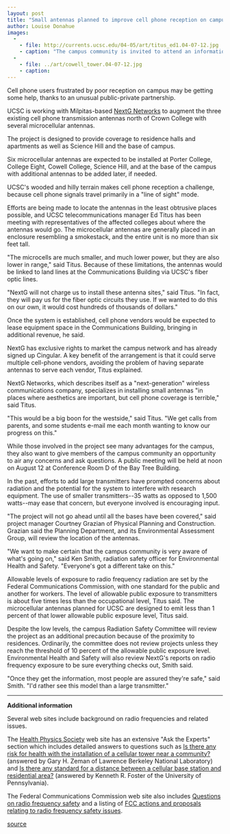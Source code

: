 ```yaml
---
layout: post
title: "Small antennas planned to improve cell phone reception on campus"
author: Louise Donahue
images:
  -
    - file: http://currents.ucsc.edu/04-05/art/titus_ed1.04-07-12.jpg
    - caption: "The campus community is invited to attend an informational meeting about the microcell project at noon on August 12 in Conference Room D of the Bay Tree Building."
  -
    - file: ../art/cowell_tower.04-07-12.jpg
    - caption: 
---
```


Cell phone users frustrated by poor reception on campus may be getting some help, thanks to an unusual public-private partnership.  

UCSC is working with Milpitas-based [NextG Networks][1] to augment the three existing cell phone transmission antennas north of Crown College with several microcellular antennas.  

The project is designed to provide coverage to residence halls and apartments as well as Science Hill and the base of campus.

Six microcellular antennas are expected to be installed at Porter College, College Eight, Cowell College, Science Hill, and at the base of the campus with additional antennas to be added later, if needed.

UCSC's wooded and hilly terrain makes cell phone reception a challenge, because cell phone signals travel primarily in a "line of sight" mode.  

Efforts are being made to locate the antennas in the least obtrusive places possible, and UCSC telecommunications manager Ed Titus has been meeting with representatives of the affected colleges about where the antennas would go. The microcellular antennas are generally placed in an enclosure resembling a smokestack, and the entire unit is no more than six feet tall.   

"The microcells are much smaller, and much lower power, but they are also lower in range," said Titus. Because of these limitations, the antennas would be linked to land lines at the Communications Building via UCSC's fiber optic lines.  

"NextG will not charge us to install these antenna sites," said Titus. "In fact, they will pay us for the fiber optic circuits they use. If we wanted to do this on our own, it would cost hundreds of thousands of dollars."  

Once the system is established, cell phone vendors would be expected to lease equipment space in the Communications Building, bringing in additional revenue, he said.   

NextG has exclusive rights to market the campus network and has already signed up Cingular. A key benefit of the arrangement is that it could serve multiple cell-phone vendors, avoiding the problem of having separate antennas to serve each vendor, Titus explained.   

NextG Networks, which describes itself as a "next-generation" wireless communications company, specializes in installing small antennas "in places where aesthetics are important, but cell phone coverage is terrible," said Titus.  

"This would be a big boon for the westside," said Titus. "We get calls from parents, and some students e-mail me each month wanting to know our progress on this."  

While those involved in the project see many advantages for the campus, they also want to give members of the campus community an opportunity to air any concerns and ask questions. A public meeting will be held at noon on August 12 at Conference Room D of the Bay Tree Building.   

In the past, efforts to add large transmitters have prompted concerns about radiation and the potential for the system to interfere with research equipment. The use of smaller transmitters--35 watts as opposed to 1,500 watts--may ease that concern, but everyone involved is encouraging input.  

"The project will not go ahead until all the bases have been covered," said project manager Courtney Grazian of Physical Planning and Construction. Grazian said the Planning Department, and its Environmental Assessment Group, will review the location of the antennas.  

"We want to make certain that the campus community is very aware of what's going on," said Ken Smith, radiation safety officer for Environmental Health and Safety. "Everyone's got a different take on this."   

Allowable levels of exposure to radio frequency radiation are set by the Federal Communications Commission, with one standard for the public and another for workers. The level of allowable public exposure to transmitters is about five times less than the occupational level, Titus said. The microcellular antennas planned for UCSC are designed to emit less than 1 percent of that lower allowable public exposure level, Titus said.   

Despite the low levels, the campus Radiation Safety Committee will review the project as an additional precaution because of the proximity to residences. Ordinarily, the committee does not review projects unless they reach the threshold of 10 percent of the allowable public exposure level. Environmental Health and Safety will also review NextG's reports on radio frequency exposure to be sure everything checks out, Smith said.   

"Once they get the information, most people are assured they're safe," said Smith. "I'd rather see this model than a large transmitter."

* * *

**Additional information**

Several web sites include background on radio frequencies and related issues.

The [Health Physics Society][2] web site has an extensive "Ask the Experts" section which includes detailed answers to questions such as [Is there any risk for health with the installation of a cellular tower near a community?][3] (answered by Gary H. Zeman of Lawrence Berkeley National Laboratory) and [Is there any standard for a distance between a cellular base station and residential area?][4] (answered by Kenneth R. Foster of the University of Pennsylvania).  

The Federal Communications Commission web site also includes [ Questions on radio frequency safety][5] and a listing of [ FCC actions and proposals relating to radio frequency safety issues][6].  

  

[1]: http://www.nextgnetworks.net/index2.htm
[2]: http://www.hps.org
[3]: http://hps.org/publicinformation/ate/q79.html
[4]: http://hps.org/publicinformation/ate/q511.html
[5]: http://www.fcc.gov/oet/rfsafety/rf-faqs.html
[6]: http://www.fcc.gov/oet/rfsafety/Welcome.html

[source](http://www1.ucsc.edu/currents/04-05/07-12/antennas.html "Permalink to antennas")

